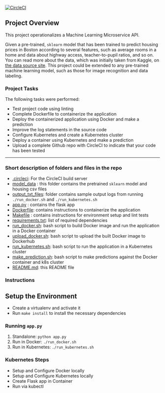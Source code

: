 [![CircleCI](https://dl.circleci.com/status-badge/img/gh/OgheneMichael/project-ml-microservice-kubernetes/tree/master.svg?style=svg)](https://dl.circleci.com/status-badge/redirect/gh/OgheneMichael/project-ml-microservice-kubernetes/tree/master)

## Project Overview

This project operationalizes a Machine Learning Microservice API.

Given a pre-trained, `sklearn` model that has been trained to predict housing prices in Boston according to several features, such as average rooms in a home and data about highway access, teacher-to-pupil ratios, and so on. You can read more about the data, which was initially taken from Kaggle, on [the data source site](https://www.kaggle.com/c/boston-housing). This project could be extended to any pre-trained machine learning model, such as those for image recognition and data labeling.

### Project Tasks

The following tasks were performed:

* Test project code using linting
* Complete Dockerfile to containerize the application
* Deploy the containerized application using Docker and make a prediction
* Improve the log statements in the source code
* Configure Kubernetes and create a Kubernetes cluster
* Deploy a container using Kubernetes and make a prediction
* Upload a complete Github repo with CircleCI to indicate that your code has been tested

---

### Short description of folders and files in the repo

* [.circleci](/project-ml-microservice-kubernetes/.circleci): For the CircleCI build server
* [model_data](/project-ml-microservice-kubernetes/model_data) : this folder contains the pretrained `sklearn` model and housing csv files
* [output_txt_files](/project-ml-microservice-kubernetes/output_txt_files): folder contains sample output logs from running `./run_docker.sh` and `./run_kubernetes.sh`
* [app.py](/project-ml-microservice-kubernetes/app.py) : contains the flask app
* [Dockerfile](/project-ml-microservice-kubernetes/app.py): contains instructions to containerize the application
* [Makefile](/project-ml-microservice-kubernetes/Makefile) : contains instructions for environment setup and lint tests
* [requirements.txt](/project-ml-microservice-kubernetes/requirements.txt): list of required dependencies
* [run_docker.sh](/project-ml-microservice-kubernetes/run_docker.sh): bash script to build Docker image and run the application in a Docker container
* [upload_docker.sh](/project-ml-microservice-kubernetes/upload_docker.sh): bash script to upload the built Docker image to Dockerhub
* [run_kubernetes.sh](/project-ml-microservice-kubernetes/run_kubernetes.sh): bash script to run the application in a Kubernetes cluster
* [make_prediction.sh](/project-ml-microservice-kubernetes/make_prediction.sh): bash script to make predictions against the Docker container and k8s cluster
* [README.md](/project-ml-microservice-kubernetes/README.md): this README file

### Instructions

## Setup the Environment

* Create a virtualenv and activate it
* Run `make install` to install the necessary dependencies

### Running `app.py`

1. Standalone:  `python app.py`
2. Run in Docker:  `./run_docker.sh`
3. Run in Kubernetes:  `./run_kubernetes.sh`

### Kubernetes Steps

* Setup and Configure Docker locally
* Setup and Configure Kubernetes locally
* Create Flask app in Container
* Run via kubectl
